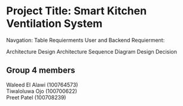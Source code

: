 # Project Title: Smart Kitchen Ventilation System

Navgation: Table
Requierments
User and Backend Requierment:

Architecture Design
Architecture Sequence Diagram
Design Decision

## Group 4 members
Waleed El Alawi (100764573)<br> 
Tiwaloluwa Ojo  (100700622)<br>
Preet Patel (100708239) <br>

